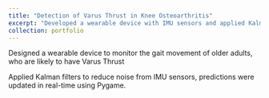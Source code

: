 ```yaml
---
title: "Detection of Varus Thrust in Knee Osteoarthritis"
excerpt: "Developed a wearable device with IMU sensors and applied Kalman filters to detect Varus Thrust in older adults' gait movements, with real-time prediction updates using Pygame, as part of research work in Neuromechanics Laboratory at IIT Madras."1<br/><img src='/images/DR1.png'>"
collection: portfolio
---
```


Designed a wearable device to monitor the gait movement of older adults, who are likely to have Varus Thrust

Applied Kalman filters to reduce noise from IMU sensors, predictions were updated in real-time using Pygame.


